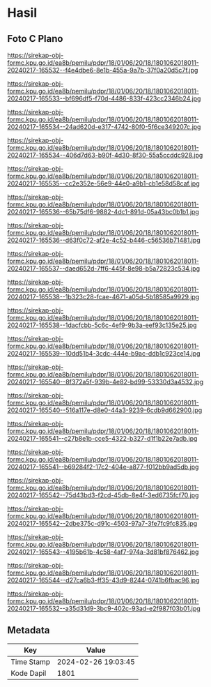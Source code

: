 # Hasil

## Foto C Plano

https://sirekap-obj-formc.kpu.go.id/ea8b/pemilu/pdpr/18/01/06/20/18/1801062018011-20240217-165532--f4e4dbe6-8e1b-455a-9a7b-37f0a20d5c7f.jpg

https://sirekap-obj-formc.kpu.go.id/ea8b/pemilu/pdpr/18/01/06/20/18/1801062018011-20240217-165533--bf696df5-f70d-4486-833f-423cc2346b24.jpg

https://sirekap-obj-formc.kpu.go.id/ea8b/pemilu/pdpr/18/01/06/20/18/1801062018011-20240217-165534--24ad620d-e317-4742-80f0-5f6ce349207c.jpg

https://sirekap-obj-formc.kpu.go.id/ea8b/pemilu/pdpr/18/01/06/20/18/1801062018011-20240217-165534--406d7d63-b90f-4d30-8f30-55a5ccddc928.jpg

https://sirekap-obj-formc.kpu.go.id/ea8b/pemilu/pdpr/18/01/06/20/18/1801062018011-20240217-165535--cc2e352e-56e9-44e0-a9b1-cb1e58d58caf.jpg

https://sirekap-obj-formc.kpu.go.id/ea8b/pemilu/pdpr/18/01/06/20/18/1801062018011-20240217-165536--65b75df6-9882-4dc1-891d-05a43bc0b1b1.jpg

https://sirekap-obj-formc.kpu.go.id/ea8b/pemilu/pdpr/18/01/06/20/18/1801062018011-20240217-165536--d63f0c72-af2e-4c52-b446-c56536b71481.jpg

https://sirekap-obj-formc.kpu.go.id/ea8b/pemilu/pdpr/18/01/06/20/18/1801062018011-20240217-165537--daed652d-7ff6-445f-8e98-b5a72823c534.jpg

https://sirekap-obj-formc.kpu.go.id/ea8b/pemilu/pdpr/18/01/06/20/18/1801062018011-20240217-165538--1b323c28-fcae-4671-a05d-5b18585a9929.jpg

https://sirekap-obj-formc.kpu.go.id/ea8b/pemilu/pdpr/18/01/06/20/18/1801062018011-20240217-165538--1dacfcbb-5c6c-4ef9-9b3a-eef93c135e25.jpg

https://sirekap-obj-formc.kpu.go.id/ea8b/pemilu/pdpr/18/01/06/20/18/1801062018011-20240217-165539--10dd51b4-3cdc-444e-b9ac-ddb1c923ce14.jpg

https://sirekap-obj-formc.kpu.go.id/ea8b/pemilu/pdpr/18/01/06/20/18/1801062018011-20240217-165540--8f372a5f-939b-4e82-bd99-53330d3a4532.jpg

https://sirekap-obj-formc.kpu.go.id/ea8b/pemilu/pdpr/18/01/06/20/18/1801062018011-20240217-165540--516a117e-d8e0-44a3-9239-6cdb9d662900.jpg

https://sirekap-obj-formc.kpu.go.id/ea8b/pemilu/pdpr/18/01/06/20/18/1801062018011-20240217-165541--c27b8e1b-cce5-4322-b327-d1f1b22e7adb.jpg

https://sirekap-obj-formc.kpu.go.id/ea8b/pemilu/pdpr/18/01/06/20/18/1801062018011-20240217-165541--b69284f2-17c2-404e-a877-f012bb9ad5db.jpg

https://sirekap-obj-formc.kpu.go.id/ea8b/pemilu/pdpr/18/01/06/20/18/1801062018011-20240217-165542--75d43bd3-f2cd-45db-8e4f-3ed6735fcf70.jpg

https://sirekap-obj-formc.kpu.go.id/ea8b/pemilu/pdpr/18/01/06/20/18/1801062018011-20240217-165542--2dbe375c-d91c-4503-97a7-3fe7fc9fc835.jpg

https://sirekap-obj-formc.kpu.go.id/ea8b/pemilu/pdpr/18/01/06/20/18/1801062018011-20240217-165543--4195b61b-4c58-4af7-974a-3d81bf876462.jpg

https://sirekap-obj-formc.kpu.go.id/ea8b/pemilu/pdpr/18/01/06/20/18/1801062018011-20240217-165544--d27ca6b3-ff35-43d9-8244-0741b6fbac96.jpg

https://sirekap-obj-formc.kpu.go.id/ea8b/pemilu/pdpr/18/01/06/20/18/1801062018011-20240217-165532--a35d31d9-3bc9-402c-93ad-e2f987f03b01.jpg


## Metadata

| Key        | Value               |
| ---------- | ------------------- |
| Time Stamp | 2024-02-26 19:03:45 |
| Kode Dapil | 1801                |



